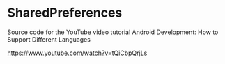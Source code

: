 # SharedPreferences

Source code for the YouTube video tutorial Android Development: How to Support Different Languages

https://www.youtube.com/watch?v=tQiCbpQrjLs
